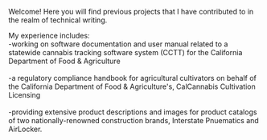 
Welcome! Here you will find previous projects that I have contributed to in the realm of technical writing.

My experience includes: <br>
-working on software documentation and user manual related to a statewide cannabis tracking software system (CCTT) for the California Department of Food & Agriculture <br><br>
-a regulatory compliance handbook for agricultural cultivators on behalf of the California Department of Food & Agriculture's, CalCannabis Cultivation Licensing <br><br>
-providing extensive product descriptions and images for product catalogs of two nationally-renowned construction brands, Interstate Pnuematics and AirLocker. <br><br>

